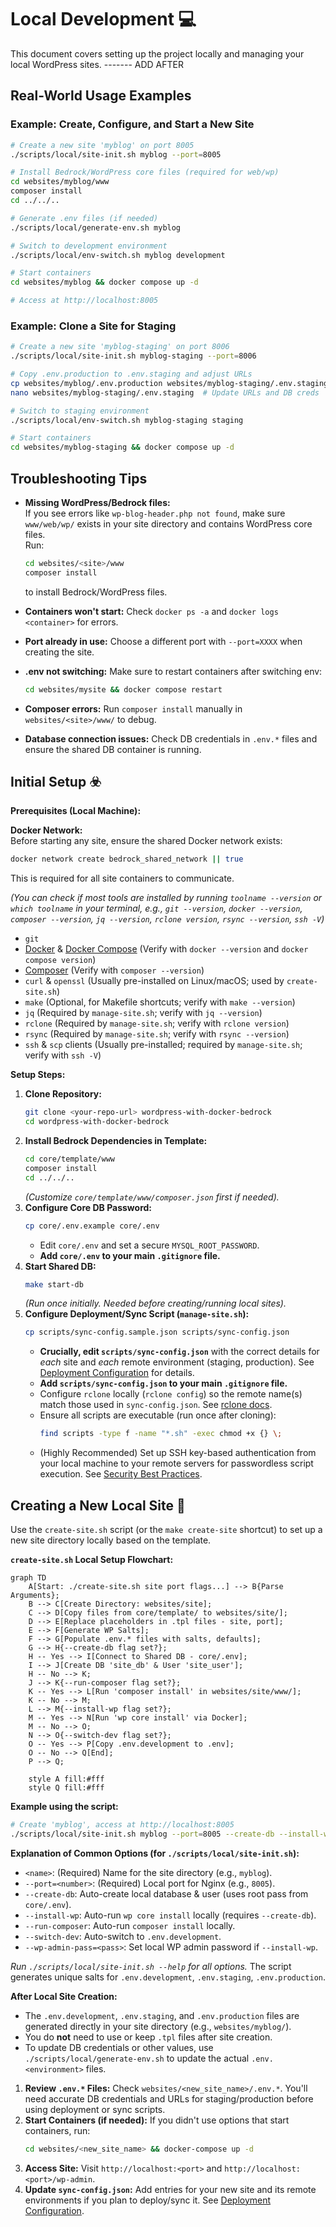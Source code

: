 # Local Development 💻

This document covers setting up the project locally and managing your local
WordPress sites. ------- ADD AFTER

## Real-World Usage Examples

### Example: Create, Configure, and Start a New Site

```sh
# Create a new site 'myblog' on port 8005
./scripts/local/site-init.sh myblog --port=8005

# Install Bedrock/WordPress core files (required for web/wp)
cd websites/myblog/www
composer install
cd ../../..

# Generate .env files (if needed)
./scripts/local/generate-env.sh myblog

# Switch to development environment
./scripts/local/env-switch.sh myblog development

# Start containers
cd websites/myblog && docker compose up -d

# Access at http://localhost:8005
```

### Example: Clone a Site for Staging

```sh
# Create a new site 'myblog-staging' on port 8006
./scripts/local/site-init.sh myblog-staging --port=8006

# Copy .env.production to .env.staging and adjust URLs
cp websites/myblog/.env.production websites/myblog-staging/.env.staging
nano websites/myblog-staging/.env.staging  # Update URLs and DB creds

# Switch to staging environment
./scripts/local/env-switch.sh myblog-staging staging

# Start containers
cd websites/myblog-staging && docker compose up -d
```

## Troubleshooting Tips

- **Missing WordPress/Bedrock files:**  
  If you see errors like `wp-blog-header.php not found`, make sure `www/web/wp/`
  exists in your site directory and contains WordPress core files.  
  Run:

  ```bash
  cd websites/<site>/www
  composer install
  ```

  to install Bedrock/WordPress files.

- **Containers won't start:** Check `docker ps -a` and `docker logs <container>`
  for errors.
- **Port already in use:** Choose a different port with `--port=XXXX` when
  creating the site.
- **.env not switching:** Make sure to restart containers after switching env:
  ```bash
  cd websites/mysite && docker compose restart
  ```
- **Composer errors:** Run `composer install` manually in `websites/<site>/www/`
  to debug.
- **Database connection issues:** Check DB credentials in `.env.*` files and
  ensure the shared DB container is running.

## Initial Setup ☣️

**Prerequisites (Local Machine):**

**Docker Network:**  
Before starting any site, ensure the shared Docker network exists:

```sh
docker network create bedrock_shared_network || true
```

This is required for all site containers to communicate.

_(You can check if most tools are installed by running `toolname --version` or
`which toolname` in your terminal, e.g., `git --version`, `docker --version`,
`composer --version`, `jq --version`, `rclone version`, `rsync --version`,
`ssh -V`)_

- `git`
- [Docker](https://docs.docker.com/get-docker/) &
  [Docker Compose](https://docs.docker.com/compose/install/) (Verify with
  `docker --version` and `docker compose version`)
- [Composer](https://getcomposer.org/) (Verify with `composer --version`)
- `curl` & `openssl` (Usually pre-installed on Linux/macOS; used by
  `create-site.sh`)
- `make` (Optional, for Makefile shortcuts; verify with `make --version`)
- `jq` (Required by `manage-site.sh`; verify with `jq --version`)
- `rclone` (Required by `manage-site.sh`; verify with `rclone version`)
- `rsync` (Required by `manage-site.sh`; verify with `rsync --version`)
- `ssh` & `scp` clients (Usually pre-installed; required by `manage-site.sh`;
  verify with `ssh -V`)

**Setup Steps:**

1.  **Clone Repository:**
    ```bash
    git clone <your-repo-url> wordpress-with-docker-bedrock
    cd wordpress-with-docker-bedrock
    ```
2.  **Install Bedrock Dependencies in Template:**
    ```bash
    cd core/template/www
    composer install
    cd ../../..
    ```
    _(Customize `core/template/www/composer.json` first if needed)._
3.  **Configure Core DB Password:**
    ```bash
    cp core/.env.example core/.env
    ```
    - Edit `core/.env` and set a secure `MYSQL_ROOT_PASSWORD`.
    - **Add `core/.env` to your main `.gitignore` file.**
4.  **Start Shared DB:**
    ```bash
    make start-db
    ```
    _(Run once initially. Needed before creating/running local sites)._
5.  **Configure Deployment/Sync Script (`manage-site.sh`):**
    ```bash
    cp scripts/sync-config.sample.json scripts/sync-config.json
    ```
    - **Crucially, edit `scripts/sync-config.json`** with the correct details
      for _each_ site and _each_ remote environment (staging, production). See
      [Deployment Configuration](../docs/deployment.md#configuration-scriptssync-configjson)
      for details.
    - **Add `scripts/sync-config.json` to your main `.gitignore` file.**
    - Configure `rclone` locally (`rclone config`) so the remote name(s) match
      those used in `sync-config.json`. See
      [rclone docs](https://rclone.org/docs/).
    - Ensure all scripts are executable (run once after cloning):
      ```bash
      find scripts -type f -name "*.sh" -exec chmod +x {} \;
      ```
    - (Highly Recommended) Set up SSH key-based authentication from your local
      machine to your remote servers for passwordless script execution. See
      [Security Best Practices](../docs/security.md#ssh-hardening-).

## Creating a New Local Site 🚀

Use the `create-site.sh` script (or the `make create-site` shortcut) to set up a
new site directory locally based on the template.

**`create-site.sh` Local Setup Flowchart:**

```mermaid
graph TD
    A[Start: ./create-site.sh site port flags...] --> B{Parse Arguments};
    B --> C[Create Directory: websites/site];
    C --> D[Copy files from core/template/ to websites/site/];
    D --> E[Replace placeholders in .tpl files - site, port];
    E --> F[Generate WP Salts];
    F --> G[Populate .env.* files with salts, defaults];
    G --> H{--create-db flag set?};
    H -- Yes --> I[Connect to Shared DB - core/.env];
    I --> J[Create DB 'site_db' & User 'site_user'];
    H -- No --> K;
    J --> K{--run-composer flag set?};
    K -- Yes --> L[Run 'composer install' in websites/site/www/];
    K -- No --> M;
    L --> M{--install-wp flag set?};
    M -- Yes --> N[Run 'wp core install' via Docker];
    M -- No --> O;
    N --> O{--switch-dev flag set?};
    O -- Yes --> P[Copy .env.development to .env];
    O -- No --> Q[End];
    P --> Q;

    style A fill:#fff
    style Q fill:#fff
```

**Example using the script:**

```bash
# Create 'myblog', access at http://localhost:8005
./scripts/local/site-init.sh myblog --port=8005 --create-db --install-wp --run-composer --switch-dev --wp-admin-pass=securepassword
```

**Explanation of Common Options (for `./scripts/local/site-init.sh`):**

- `<name>`: (Required) Name for the site directory (e.g., `myblog`).
- `--port=<number>`: (Required) Local port for Nginx (e.g., `8005`).
- `--create-db`: Auto-create local database & user (uses root pass from
  `core/.env`).
- `--install-wp`: Auto-run `wp core install` locally (requires `--create-db`).
- `--run-composer`: Auto-run `composer install` locally.
- `--switch-dev`: Auto-switch to `.env.development`.
- `--wp-admin-pass=<pass>`: Set local WP admin password if `--install-wp`.

_Run `./scripts/local/site-init.sh --help` for all options._ The script
generates unique salts for `.env.development`, `.env.staging`,
`.env.production`.

**After Local Site Creation:**

- The `.env.development`, `.env.staging`, and `.env.production` files are
  generated directly in your site directory (e.g., `websites/myblog/`).
- You do **not** need to use or keep `.tpl` files after site creation.
- To update DB credentials or other values, use
  `./scripts/local/generate-env.sh` to update the actual `.env.<environment>`
  files.

1.  **Review `.env.*` Files:** Check `websites/<new_site_name>/.env.*`. You'll
    need accurate DB credentials and URLs for staging/production before using
    deployment or sync scripts.
2.  **Start Containers (if needed):** If you didn't use options that start
    containers, run:
    ```bash
    cd websites/<new_site_name> && docker-compose up -d
    ```
3.  **Access Site:** Visit `http://localhost:<port>` and
    `http://localhost:<port>/wp-admin`.
4.  **Update `sync-config.json`:** Add entries for your new site and its remote
    environments if you plan to deploy/sync it. See
    [Deployment Configuration](../docs/deployment.md#configuration-scriptssync-configjson).
